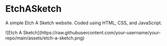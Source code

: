 # EtchASketch
<p>A simple Etch A Sketch website. Coded using HTML, CSS, and JavaScript.</p>
![Etch A Sketch](https://raw.githubusercontent.com/your-username/your-repo/main/assets/etch-a-sketch.png)

